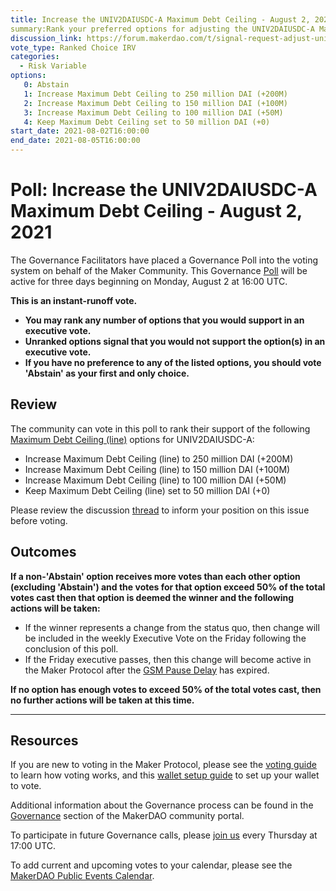 ```yaml
---
title: Increase the UNIV2DAIUSDC-A Maximum Debt Ceiling - August 2, 2021
summary:Rank your preferred options for adjusting the UNIV2DAIUSDC-A Maximum Debt Ceiling.
discussion_link: https://forum.makerdao.com/t/signal-request-adjust-univ2daiusdc-a-dc-iam-line/9481/
vote_type: Ranked Choice IRV
categories:
  - Risk Variable
options:
   0: Abstain
   1: Increase Maximum Debt Ceiling to 250 million DAI (+200M)
   2: Increase Maximum Debt Ceiling to 150 million DAI (+100M)
   3: Increase Maximum Debt Ceiling to 100 million DAI (+50M)
   4: Keep Maximum Debt Ceiling set to 50 million DAI (+0)
start_date: 2021-08-02T16:00:00
end_date: 2021-08-05T16:00:00
---
```


# Poll: Increase the UNIV2DAIUSDC-A Maximum Debt Ceiling - August 2, 2021

The Governance Facilitators have placed a Governance Poll into the voting system on behalf of the Maker Community. This Governance [Poll](https://community-development.makerdao.com/en/learn/governance/on-chain-gov) will be active for three days beginning on Monday, August 2 at 16:00 UTC.

**This is an instant-runoff vote.** 
- **You may rank any number of options that you would support in an executive vote.** 
- **Unranked options signal that you would not support the option(s) in an executive vote.**
- **If you have no preference to any of the listed options, you should vote 'Abstain' as your first and only choice.**

## Review

The community can vote in this poll to rank their support of the following [Maximum Debt Ceiling (line)](https://community-development.makerdao.com/en/learn/governance/module-dciam/) options for UNIV2DAIUSDC-A:
* Increase Maximum Debt Ceiling (line) to 250 million DAI (+200M)
* Increase Maximum Debt Ceiling (line) to 150 million DAI (+100M)
* Increase Maximum Debt Ceiling (line) to 100 million DAI (+50M)
* Keep Maximum Debt Ceiling (line) set to 50 million DAI (+0)

Please review the discussion [thread](https://forum.makerdao.com/t/signal-request-adjust-univ2daiusdc-a-dc-iam-line/9481) to inform your position on this issue before voting.

## Outcomes

**If a non-'Abstain' option receives more votes than each other option (excluding 'Abstain') and the votes for that option exceed 50% of the total votes cast then that option is deemed the winner and the following actions will be taken:**
* If the winner represents a change from the status quo, then change will be included in the weekly Executive Vote on the Friday following the conclusion of this poll. 
* If the Friday executive passes, then this change will become active in the Maker Protocol after the [GSM Pause Delay](https://community-development.makerdao.com/en/learn/governance/param-gsm-pause-delay) has expired.

**If no option has enough votes to exceed 50% of the total votes cast, then no further actions will be taken at this time.**

---

## Resources

If you are new to voting in the Maker Protocol, please see the [voting guide](https://community-development.makerdao.com/en/learn/governance/how-voting-works/) to learn how voting works, and this [wallet setup guide](https://community-development.makerdao.com/en/learn/governance/voting-setup/) to set up your wallet to vote.

Additional information about the Governance process can be found in the [Governance](https://community-development.makerdao.com/en/learn/governance) section of the MakerDAO community portal.

To participate in future Governance calls, please [join us](https://github.com/makerdao/community/tree/master/governance/governance-and-risk-meetings) every Thursday at 17:00 UTC.

To add current and upcoming votes to your calendar, please see the [MakerDAO Public Events Calendar](https://calendar.google.com/calendar/embed?src=makerdao.com_3efhm2ghipksegl009ktniomdk%40group.calendar.google.com&ctz=UTC&mode=week&showCalendars=0&showPrint=0).
